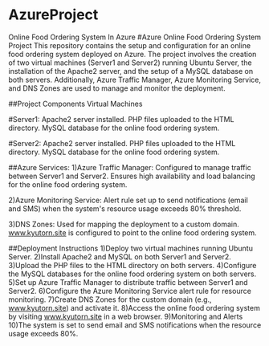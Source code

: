 # AzureProject
Online Food Ordering System In Azure
#Azure Online Food Ordering System Project
This repository contains the setup and configuration for an online food ordering system deployed on Azure. The project involves the creation of two virtual machines (Server1 and Server2) running Ubuntu Server, the installation of the Apache2 server, and the setup of a MySQL database on both servers. Additionally, Azure Traffic Manager, Azure Monitoring Service, and DNS Zones are used to manage and monitor the deployment.

##Project Components
Virtual Machines

#Server1:
Apache2 server installed.
PHP files uploaded to the HTML directory.
MySQL database for the online food ordering system.

#Server2:
Apache2 server installed.
PHP files uploaded to the HTML directory.
MySQL database for the online food ordering system.

##Azure Services:
1)Azure Traffic Manager:
Configured to manage traffic between Server1 and Server2.
Ensures high availability and load balancing for the online food ordering system.

2)Azure Monitoring Service:
Alert rule set up to send notifications (email and SMS) when the system's resource usage exceeds 80% threshold.

3)DNS Zones:
Used for mapping the deployment to a custom domain.
www.kyutorn.site is configured to point to the online food ordering system.

##Deployment Instructions
1)Deploy two virtual machines running Ubuntu Server.
2)Install Apache2 and MySQL on both Server1 and Server2.
3)Upload the PHP files to the HTML directory on both servers.
4)Configure the MySQL databases for the online food ordering system on both servers.
5)Set up Azure Traffic Manager to distribute traffic between Server1 and Server2.
6)Configure the Azure Monitoring Service alert rule for resource monitoring.
7)Create DNS Zones for the custom domain (e.g., www.kyutorn.site) and activate it.
8)Access the online food ordering system by visiting www.kyutorn.site in a web browser.
9)Monitoring and Alerts
10)The system is set to send email and SMS notifications when the resource usage exceeds 80%.
